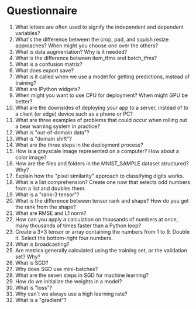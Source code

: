 # Questionnaire

1. What letters are often used to signify the independent and dependent variables?
2. What's the difference between the crop, pad, and squish resize approaches? When might you choose one over the others?
3. What is data augmentation? Why is it needed?
4. What is the difference between item_tfms and batch_tfms?
5. What is a confusion matrix?
6. What does export save?
7. What is it called when we use a model for getting predictions, instead of training?
8. What are IPython widgets?
9. When might you want to use CPU for deployment? When might GPU be better?
10. What are the downsides of deploying your app to a server, instead of to a client (or edge) device such as a phone or PC?
11. What are three examples of problems that could occur when rolling out a bear warning system in practice?
12. What is "out-of-domain data"?
13. What is "domain shift"?
14. What are the three steps in the deployment process?
15. How is a grayscale image represented on a computer? How about a color image?
16. How are the files and folders in the MNIST_SAMPLE dataset structured? Why?
17. Explain how the "pixel similarity" approach to classifying digits works.
18. What is a list comprehension? Create one now that selects odd numbers from a list and doubles them.
19. What is a "rank-3 tensor"?
20. What is the difference between tensor rank and shape? How do you get the rank from the shape?
21. What are RMSE and L1 norm?
22. How can you apply a calculation on thousands of numbers at once, many thousands of times faster than a Python loop?
23. Create a 3×3 tensor or array containing the numbers from 1 to 9. Double it. Select the bottom-right four numbers.
24. What is broadcasting?
25. Are metrics generally calculated using the training set, or the validation set? Why?
26. What is SGD?
27. Why does SGD use mini-batches?
28. What are the seven steps in SGD for machine learning?
29. How do we initialize the weights in a model?
30. What is "loss"?
31. Why can't we always use a high learning rate?
32. What is a "gradient"?
